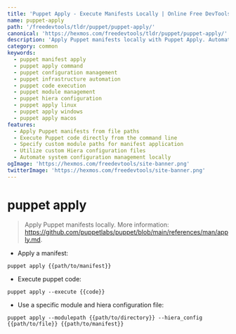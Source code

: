 ```yaml
---
title: 'Puppet Apply - Execute Manifests Locally | Online Free DevTools by Hexmos'
name: puppet-apply
path: '/freedevtools/tldr/puppet/puppet-apply/'
canonical: 'https://hexmos.com/freedevtools/tldr/puppet/puppet-apply/'
description: 'Apply Puppet manifests locally with Puppet Apply. Automate system configuration and manage infrastructure as code. Free online tool, no registration required.'
category: common
keywords:
  - puppet manifest apply
  - puppet apply command
  - puppet configuration management
  - puppet infrastructure automation
  - puppet code execution
  - puppet module management
  - puppet hiera configuration
  - puppet apply linux
  - puppet apply windows
  - puppet apply macos
features:
  - Apply Puppet manifests from file paths
  - Execute Puppet code directly from the command line
  - Specify custom module paths for manifest application
  - Utilize custom Hiera configuration files
  - Automate system configuration management locally
ogImage: 'https://hexmos.com/freedevtools/site-banner.png'
twitterImage: 'https://hexmos.com/freedevtools/site-banner.png'
---
```


# puppet apply

> Apply Puppet manifests locally.
> More information: <https://github.com/puppetlabs/puppet/blob/main/references/man/apply.md>.

- Apply a manifest:

`puppet apply {{path/to/manifest}}`

- Execute puppet code:

`puppet apply --execute {{code}}`

- Use a specific module and hiera configuration file:

`puppet apply --modulepath {{path/to/directory}} --hiera_config {{path/to/file}} {{path/to/manifest}}`
